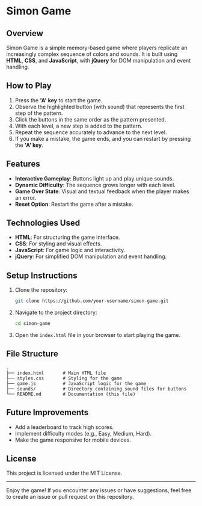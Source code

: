 # Simon Game

## Overview
Simon Game is a simple memory-based game where players replicate an increasingly complex sequence of colors and sounds. It is built using **HTML**, **CSS**, and **JavaScript**, with **jQuery** for DOM manipulation and event handling.

## How to Play
1. Press the **'A' key** to start the game.
2. Observe the highlighted button (with sound) that represents the first step of the pattern.
3. Click the buttons in the same order as the pattern presented.
4. With each level, a new step is added to the pattern.
5. Repeat the sequence accurately to advance to the next level.
6. If you make a mistake, the game ends, and you can restart by pressing the **'A' key**.

## Features
- **Interactive Gameplay**: Buttons light up and play unique sounds.
- **Dynamic Difficulty**: The sequence grows longer with each level.
- **Game Over State**: Visual and textual feedback when the player makes an error.
- **Reset Option**: Restart the game after a mistake.

## Technologies Used
- **HTML**: For structuring the game interface.
- **CSS**: For styling and visual effects.
- **JavaScript**: For game logic and interactivity.
- **jQuery**: For simplified DOM manipulation and event handling.

## Setup Instructions
1. Clone the repository:
   ```bash
   git clone https://github.com/your-username/simon-game.git
   ```
2. Navigate to the project directory:
   ```bash
   cd simon-game
   ```
3. Open the `index.html` file in your browser to start playing the game.

## File Structure
```
.
├── index.html       # Main HTML file
├── styles.css       # Styling for the game
├── game.js          # JavaScript logic for the game
├── sounds/          # Directory containing sound files for buttons
└── README.md        # Documentation (this file)
```

## Future Improvements
- Add a leaderboard to track high scores.
- Implement difficulty modes (e.g., Easy, Medium, Hard).
- Make the game responsive for mobile devices.

## License
This project is licensed under the MIT License.

---

Enjoy the game! If you encounter any issues or have suggestions, feel free to create an issue or pull request on this repository.

